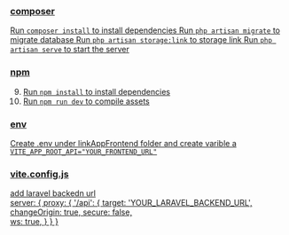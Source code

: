 <br>
<a href="https://larasoft.io/assets/img/logo-colour.webp" target="_blank">


### composer

 Run `composer install` to install dependencies
 Run `php artisan migrate` to migrate database
 Run `php artisan storage:link` to storage link
 Run `php artisan serve` to start the server


### npm

9. Run `npm install` to install dependencies
10. Run `npm run dev` to compile assets

### env

 Create .env under linkAppFrontend folder and create varible a `VITE_APP_ROOT_API="YOUR_FRONTEND_URL"`

### vite.config.js

add laravel backedn url  
 server: {
    proxy: {
      '/api': {
           target: 'YOUR_LARAVEL_BACKEND_URL',
           changeOrigin: true,
           secure: false,      
           ws: true,
       }
  }
  }

